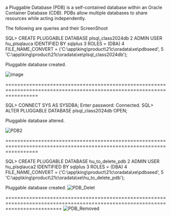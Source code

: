 a Pluggable Database (PDB) is a self-contained database within an Oracle Container Database (CDB).
PDBs allow multiple databases to share resources while acting independently.

The following are queries and their ScreenShoot

SQL> CREATE PLUGGABLE DATABASE plsql_class2024db
  2  ADMIN USER hu_plsqlauca IDENTIFIED BY sqlplus
  3  ROLES = (DBA)
  4  FILE_NAME_CONVERT = ('C:\app\king\product\21c\oradata\xe\pdbseed\',
  5                       'C:\app\king\product\21c\oradata\xe\plsql_class2024db\');

Pluggable database created.


![image](https://github.com/user-attachments/assets/e8a042eb-6271-410c-a4c1-008be7df028f)


=======================================================================================================================


SQL> CONNECT SYS AS SYSDBA;
Enter password:
Connected.
SQL> ALTER PLUGGABLE DATABASE plsql_class2024db OPEN;

Pluggable database altered.

![PDB2](https://github.com/user-attachments/assets/daf1d49b-f7e8-49a4-86d7-376c34f3d949)

=======================================================================================================================

SQL> CREATE PLUGGABLE DATABASE hu_to_delete_pdb
  2  ADMIN USER hu_plsqlauca2 IDENTIFIED BY sqlplus
  3  ROLES = (DBA)
  4  FILE_NAME_CONVERT = ('C:\app\king\product\21c\oradata\xe\pdbseed\',
  5                       'C:\app\king\product\21c\oradata\xe\hu_to_delete_pdb\');

Pluggable database created.
![PDB_Delet](https://github.com/user-attachments/assets/1e0acfb1-b014-4a71-ac16-88e4cc33cbc4)

===============================================================================================================================
![PDB_Removed](https://github.com/user-attachments/assets/76f0d4fd-d7ef-4ca6-acdb-ba63f71b1908)


